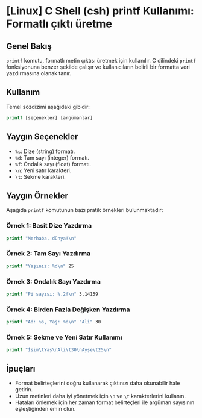 # [Linux] C Shell (csh) printf Kullanımı: Formatlı çıktı üretme

## Genel Bakış
`printf` komutu, formatlı metin çıktısı üretmek için kullanılır. C dilindeki `printf` fonksiyonuna benzer şekilde çalışır ve kullanıcıların belirli bir formatta veri yazdırmasına olanak tanır.

## Kullanım
Temel sözdizimi aşağıdaki gibidir:

```csh
printf [seçenekler] [argümanlar]
```

## Yaygın Seçenekler
- `%s`: Dize (string) formatı.
- `%d`: Tam sayı (integer) formatı.
- `%f`: Ondalık sayı (float) formatı.
- `\n`: Yeni satır karakteri.
- `\t`: Sekme karakteri.

## Yaygın Örnekler
Aşağıda `printf` komutunun bazı pratik örnekleri bulunmaktadır:

### Örnek 1: Basit Dize Yazdırma
```csh
printf "Merhaba, dünya!\n"
```

### Örnek 2: Tam Sayı Yazdırma
```csh
printf "Yaşınız: %d\n" 25
```

### Örnek 3: Ondalık Sayı Yazdırma
```csh
printf "Pi sayısı: %.2f\n" 3.14159
```

### Örnek 4: Birden Fazla Değişken Yazdırma
```csh
printf "Ad: %s, Yaş: %d\n" "Ali" 30
```

### Örnek 5: Sekme ve Yeni Satır Kullanımı
```csh
printf "İsim\tYaş\nAli\t30\nAyşe\t25\n"
```

## İpuçları
- Format belirteçlerini doğru kullanarak çıktınızı daha okunabilir hale getirin.
- Uzun metinleri daha iyi yönetmek için `\n` ve `\t` karakterlerini kullanın.
- Hataları önlemek için her zaman format belirteçleri ile argüman sayısının eşleştiğinden emin olun.